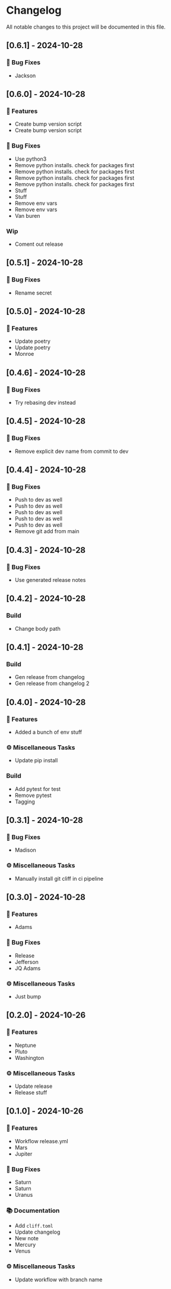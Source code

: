 # Changelog

All notable changes to this project will be documented in this file.

## [0.6.1] - 2024-10-28

### 🐛 Bug Fixes

- Jackson

## [0.6.0] - 2024-10-28

### 🚀 Features

- Create bump version script
- Create bump version script

### 🐛 Bug Fixes

- Use python3
- Remove python installs. check for packages first
- Remove python installs. check for packages first
- Remove python installs. check for packages first
- Remove python installs. check for packages first
- Stuff
- Stuff
- Remove env vars
- Remove env vars
- Van buren

### Wip

- Coment out release

## [0.5.1] - 2024-10-28

### 🐛 Bug Fixes

- Rename secret

## [0.5.0] - 2024-10-28

### 🚀 Features

- Update poetry
- Update poetry
- Monroe

## [0.4.6] - 2024-10-28

### 🐛 Bug Fixes

- Try rebasing dev instead

## [0.4.5] - 2024-10-28

### 🐛 Bug Fixes

- Remove explicit dev name from commit to dev

## [0.4.4] - 2024-10-28

### 🐛 Bug Fixes

- Push to dev as well
- Push to dev as well
- Push to dev as well
- Push to dev as well
- Push to dev as well
- Remove git add from main

## [0.4.3] - 2024-10-28

### 🐛 Bug Fixes

- Use generated release notes

## [0.4.2] - 2024-10-28

### Build

- Change body path

## [0.4.1] - 2024-10-28

### Build

- Gen release from changelog
- Gen release from changelog 2

## [0.4.0] - 2024-10-28

### 🚀 Features

- Added a bunch of env stuff

### ⚙️ Miscellaneous Tasks

- Update pip install

### Build

- Add pytest for test
- Remove pytest
- Tagging

## [0.3.1] - 2024-10-28

### 🐛 Bug Fixes

- Madison

### ⚙️ Miscellaneous Tasks

- Manually install git cliff in ci pipeline

## [0.3.0] - 2024-10-28

### 🚀 Features

- Adams

### 🐛 Bug Fixes

- Release
- Jefferson
- JQ Adams

### ⚙️ Miscellaneous Tasks

- Just bump

## [0.2.0] - 2024-10-26

### 🚀 Features

- Neptune
- Pluto
- Washington

### ⚙️ Miscellaneous Tasks

- Update release
- Release stuff

## [0.1.0] - 2024-10-26

### 🚀 Features

- Workflow release.yml
- Mars
- Jupiter

### 🐛 Bug Fixes

- Saturn
- Saturn
- Uranus

### 📚 Documentation

- Add `cliff.toml`
- Update changelog
- New note
- Mercury
- Venus

### ⚙️ Miscellaneous Tasks

- Update workflow with branch name

<!-- generated by git-cliff -->
